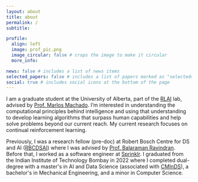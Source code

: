 ```yaml
---
layout: about
title: about
permalink: /
subtitle: 

profile:
  align: left
  image: prof_pic.png
  image_circular: false # crops the image to make it circular
  more_info:

news: false # includes a list of news items
selected_papers: false # includes a list of papers marked as "selected={true}"
social: true # includes social icons at the bottom of the page
---
```


I am a graduate student at the University of Alberta, part of the [RLAI](https://rlai.ualberta.ca/) lab, advised by [Prof. Marlos Machado](https://webdocs.cs.ualberta.ca/~machado/index.html). I’m interested in understanding the computational principles behind intelligence and using that understanding to develop learning algorithms that surpass human capabilities and help solve problems beyond our current reach. My current research focuses on continual reinforcement learning. 

Previously, I was a research fellow (pre-doc) at Robert Bosch Centre for DS and AI ([RBCDSAI](https://rbcdsai.iitm.ac.in/)) where I was advised by [Prof. Balaraman Ravindran](https://dsai.iitm.ac.in/~ravi/). Before that, I worked as a software engineer at [Sprinklr](https://www.sprinklr.com/). I graduated from the Indian Institute of Technology Bombay in 2022 where I completed dual-degree with a master's in AI and Data Science (associated with [CMInDS](https://www.minds.iitb.ac.in/)), a bachelor's in Mechanical Engineering, and a minor in Computer Science. 
